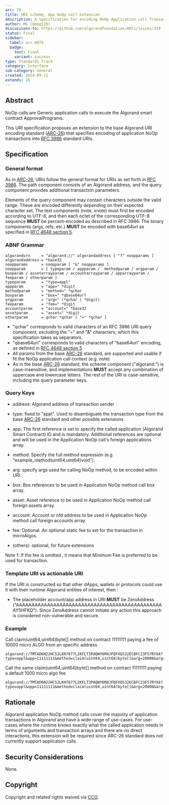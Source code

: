 ```yaml
---
arc: 79
title: URI scheme, App NoOp call extension
description: A specification for encoding NoOp Application call Transactions in a URI format.
author: MG (@emg110)
discussions-to: https://github.com/algorandfoundation/ARCs/issues/319
status: Final
sidebar:
  label: arc-0079
  badge:
    text: Final
    variant: success
type: Standards Track
category: Interface
sub-category: General
created: 2024-09-11
extends: 26
---
```

## Abstract
NoOp calls are Generic application calls to execute the Algorand smart contract ApprovalPrograms.

This URI specification proposes an extension to the base Algorand URI encoding standard ([ARC-26](/arc-standards/arc-0026)) that specifies encoding of application NoOp transactions into <a href="https://www.rfc-editor.org/rfc/rfc3986">RFC 3986</a> standard URIs.

## Specification

### General format

As in [ARC-26](/arc-standards/arc-0026), URIs follow the general format for URIs as set forth in <a href="https://www.rfc-editor.org/rfc/rfc3986">RFC 3986</a>. The path component consists of an Algorand address, and the query component provides additional transaction parameters.

Elements of the query component may contain characters outside the valid range. These are encoded differently depending on their expected character set. The text components (note, xnote) must first be encoded according to UTF-8, and then each octet of the corresponding UTF-8 sequence **MUST** be percent-encoded as described in RFC 3986. The binary components (args, refs, etc.) **MUST** be encoded with base64url as specified in <a href="https://www.rfc-editor.org/rfc/rfc4648.html#section-5">RFC 4648 section 5</a>.

### ABNF Grammar

```
algorandurn     = "algorand://" algorandaddress [ "?" noopparams ]
algorandaddress = *base32
noopparams      = noopparam [ "&" noopparams ]
noopparam       = [ typeparam / appparam /  methodparam / argparam / boxparam / assetarrayparam / accountarrayparam / apparrayparam / feeparam / otherparam ]
typeparam       = "type=appl"
appparam        = "app=" *digit
methodparam     = "method=" *qchar
boxparam        = "box=" *qbase64url
argparam        = "arg=" (*qchar | *digit)
feeparam        = "fee=" *digit
accountparam    = "account=" *base32
assetparam      = "asset=" *digit
otherparam      = qchar *qchar [ "=" *qchar ]
```

- "qchar" corresponds to valid characters of an RFC 3986 URI query component, excluding the "=" and "&" characters, which this specification takes as separators.
- "qbase64url" corresponds to valid characters of "base64url" encoding, as defined in <a href="https://www.rfc-editor.org/rfc/rfc4648.html#section-5">RFC 4648 section 5</a>
- All params from the base [ARC-26](/arc-standards/arc-0026) standard, are supported and usable if fit the NoOp application call context (e.g. note)
- As in the base [ARC-26](/arc-standards/arc-0026) standard, the scheme component ("algorand:") is case-insensitive, and implementations **MUST** accept any combination of uppercase and lowercase letters. The rest of the URI is case-sensitive, including the query parameter keys.

### Query Keys

- address: Algorand address of transaction sender

- type: fixed to "appl". Used to disambiguate the transaction type from the base [ARC-26](/arc-standards/arc-0026) standard and other possible extensions

- app: The first reference is set to specify the called application (Algorand Smart Contract) ID and is mandatory. Additional references are optional and will be used in the Application NoOp call's foreign applications array.

- method: Specify the full method expression (e.g "example_method(uint64,uint64)void").

- arg: specify args used for calling NoOp method, to be encoded within URI.

- box: Box references to be used in Application NoOp method call box array.

- asset: Asset reference to be used in Application NoOp method call foreign assets array.

- account: Account or nfd address to be used in Application NoOp method call foreign accounts array.

- fee: Optional. An optional static fee to set for the transaction in microAlgos.

- (others): optional, for future extensions

Note 1: If the fee is omitted , it means that Minimum Fee is preferred to be used for transaction.

### Template URI vs actionable URI

If the URI is constructed so that other dApps, wallets or protocols could use it with their runtime Algorand entities of interest, then :

- The placeholder account/app address in URI **MUST** be ZeroAddress ("AAAAAAAAAAAAAAAAAAAAAAAAAAAAAAAAAAAAAAAAAAAAAAAAY5HFKQ"). Since ZeroAddress cannot initiate any action this approach is considered non-vulnerable and secure.


### Example

Call claim(uint64,uint64)byte[] method on contract 11111111 paying a fee of 10000 micro ALGO from an specific address

```
algorand://TMTAD6N22HCS2LKH7677L2KFLT3PAQWY6M4JFQFXQS32ECBFC23F57RYX4?type=appl&app=11111111&method=claim(uint64,uint64)byte[]&arg=20000&arg=474567&asset=45&fee=10000
```

Call the same claim(uint64,uint64)byte[] method on contract 11111111 paying a default 1000 micro algo fee

```
algorand://TMTAD6N22HCS2LKH7677L2KFLT3PAQWY6M4JFQFXQS32ECBFC23F57RYX4?type=appl&app=11111111&method=claim(uint64,uint64)byte[]&arg=20000&arg=474567&asset=45&app=22222222&app=33333333
```



## Rationale

Algorand application NoOp method calls cover the majority of application transactions in Algorand and have a wide range of use-cases.
For use-cases where the runtime knows exactly what the called application needs in terms of arguments and transaction arrays and there are no direct interactions, this extension will be required since ARC-26 standard does not currently support application calls.

## Security Considerations

None.

## Copyright

Copyright and related rights waived via <a href="https://creativecommons.org/publicdomain/zero/1.0/">CCO</a>.
